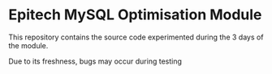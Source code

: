 # Epitech MySQL Optimisation Module
This repository contains the source code experimented during the 3 days of the module.

Due to its freshness, bugs may occur during testing 
